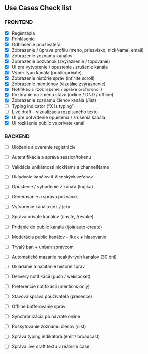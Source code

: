 ## Use Cases Check list

### FRONTEND

- [x] Registrácia
- [x] Prihlásenie
- [x] Odhlásenie používateľa
- [x] Zobrazenie / úprava profilu (meno, priezvisko, nickName, email)
- [x] Zobrazenie zoznamu kanálov
- [x] Zobrazenie pozvánok (zvýraznenie / topovanie)
- [x] UI pre vytvorenie / opustenie / zrušenie kanála
- [x] Výber typu kanála (public/private)
- [x] Zobrazenie histórie správ (infinite scroll)
- [x] Zobrazenie mentionov (vizuálne zvýraznenie)
- [x] Notifikácie (zobrazenie / správa preferencií)
- [x] Rozhranie na zmenu stavu (online / DND / offline)
- [x] Zobrazenie zoznamu členov kanála (/list)
- [ ] Typing indicator (“X is typing”)
- [ ] Live draft – vizualizácia rozpísaného textu
- [x] UI pre potvrdenie opustenia / zrušenia kanála
- [x] UI rozlíšenie public vs private kanál

### BACKEND

- [ ] Uloženie a overenie registrácie
- [ ] Autentifikácia a správa session/tokenu
- [ ] Validácia unikátnosti nickName a channelName
- [ ] Ukladanie kanálov & členských vzťahov
- [ ] Opustenie / vyhodenie z kanála (logika)
- [ ] Generovanie a správa pozvánok
- [ ] Vytvorenie kanála cez `/join`
- [ ] Správa private kanálov (/invite, /revoke)
- [ ] Pridanie do public kanála (/join auto-create)
- [ ] Moderácia public kanálov – /kick + hlasovanie
- [ ] Trvalý ban + unban správcom
- [ ] Automatické mazanie neaktívnych kanálov (30 dní)
- [ ] Ukladanie a načítanie histórie správ
- [ ] Delivery notifikácií (push / websocket)
- [ ] Preferencie notifikácií (mentions only)
- [ ] Stavová správa používateľa (presence)
- [ ] Offline bufferovanie správ
- [ ] Synchronizácia po návrate online
- [ ] Poskytovanie zoznamu členov (/list)
- [ ] Správa typing indikátora (emit / broadcast)
- [ ] Správa live draft textu v reálnom čase

